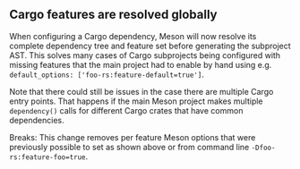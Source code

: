 ## Cargo features are resolved globally

When configuring a Cargo dependency, Meson will now resolve its complete
dependency tree and feature set before generating the subproject AST.
This solves many cases of Cargo subprojects being configured with missing
features that the main project had to enable by hand using e.g.
`default_options: ['foo-rs:feature-default=true']`.

Note that there could still be issues in the case there are multiple Cargo
entry points. That happens if the main Meson project makes multiple `dependency()`
calls for different Cargo crates that have common dependencies.

Breaks: This change removes per feature Meson options that were previously
possible to set as shown above or from command line `-Dfoo-rs:feature-foo=true`.
